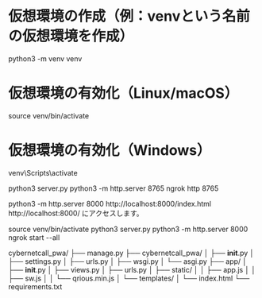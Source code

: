 # 仮想環境の作成（例：venvという名前の仮想環境を作成）
python3 -m venv venv

# 仮想環境の有効化（Linux/macOS）
source venv/bin/activate

# 仮想環境の有効化（Windows）
venv\Scripts\activate


python3 server.py
python3 -m http.server 8765
ngrok http 8765

python3 -m http.server 8000
http://localhost:8000/index.html 
http://localhost:8000/ にアクセスします。



source venv/bin/activate
python3 server.py
python3 -m http.server 8000
ngrok start --all



cybernetcall_pwa/
├── manage.py
├── cybernetcall_pwa/
│   ├── __init__.py
│   ├── settings.py
│   ├── urls.py
│   ├── wsgi.py
│   └── asgi.py
├── app/
│   ├── __init__.py
│   ├── views.py
│   ├── urls.py
│   ├── static/
│   │   ├── app.js
│   │   ├── sw.js
│   │   └── qrious.min.js
│   └── templates/
│       └── index.html
└── requirements.txt

